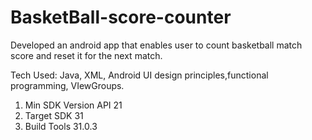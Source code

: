 # BasketBall-score-counter
Developed an android app that enables user to count basketball match score and reset it for the next match.

Tech Used: 
Java, XML,  Android UI design principles,functional programming, VIewGroups.

1. Min SDK Version API 21
2. Target SDK 31
3. Build Tools 31.0.3
